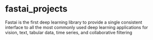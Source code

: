 # fastai_projects
Fastai is the first deep learning library to provide a single consistent interface to all the most commonly used deep learning applications for vision, text, tabular data, time series, and collaborative filtering
